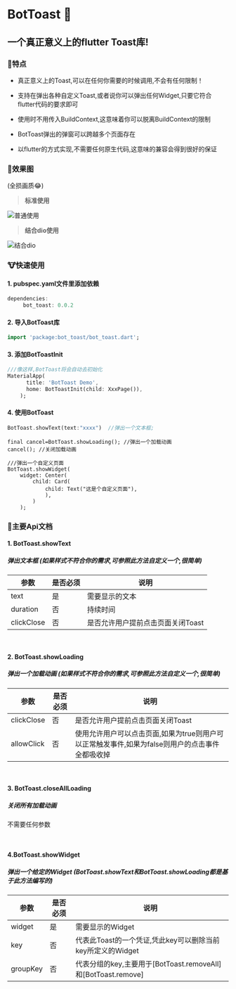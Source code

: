 BotToast 🐷
========= 

## 一个真正意义上的flutter Toast库!

###  🐶特点

- 真正意义上的Toast,可以在任何你需要的时候调用,不会有任何限制！ 

- 支持在弹出各种自定义Toast,或者说你可以弹出任何Widget,只要它符合flutter代码的要求即可

- 使用时不用传入BuildContext,这意味着你可以脱离BuildContext的限制

- BotToast弹出的弹窗可以跨越多个页面存在

- 以flutter的方式实现,不需要任何原生代码,这意味的兼容会得到很好的保证

### 🐺效果图
(全损画质😂)

> **标准使用**

![普通使用](https://raw.githubusercontent.com/MMMzq/bot_toast/master/doc/media/demo1.gif)

> **结合dio使用**

![结合dio](https://github.com/MMMzq/bot_toast/raw/master/doc/media/demo2.gif)

### 🐮快速使用

#### 1. pubspec.yaml文件里添加依赖
``` dart
dependencies:
     bot_toast: 0.0.2
```

#### 2. 导入BotToast库
``` dart
import 'package:bot_toast/bot_toast.dart';
```

#### 3. 添加BotToastInit
``` dart
///像这样,BotToast将会自动去初始化
MaterialApp(
      title: 'BotToast Demo',
      home: BotToastInit(child: XxxPage()),
    );
```


#### 4. 使用BotToast
``` dart
BotToast.showText(text:"xxxx")  //弹出一个文本框;
```

```
final cancel=BotToast.showLoading(); //弹出一个加载动画
cancel(); //关闭加载动画
```

```
///弹出一个自定义页面
BotToast.showWidget(
    widget: Center(
        child: Card(
            child: Text("这是个自定义页面"),
            ),
        )
    );
```

### 🐹主要Api文档

#### 1. BotToast.showText
##### 弹出文本框 (如果样式不符合你的需求,可参照此方法自定义一个,很简单)

参数 | 是否必须 | 说明
---- | --- | ---
text | 是 | 需要显示的文本
duration | 否 | 持续时间
clickClose | 否 | 是否允许用户提前点击页面关闭Toast

<br>

#### 2. BotToast.showLoading
##### 弹出一个加载动画 (如果样式不符合你的需求,可参照此方法自定义一个,很简单)

参数 | 是否必须 | 说明
---- | --- | ---
clickClose | 否 | 是否允许用户提前点击页面关闭Toast
allowClick | 否 | 使用允许用户可以点击页面,如果为true则用户可以正常触发事件,如果为false则用户的点击事件全都吸收掉

<br>

#### 3. BotToast.closeAllLoading
##### 关闭所有加载动画

不需要任何参数

<br>

#### 4.BotToast.showWidget
##### 弹出一个给定的Widget (BotToast.showText和BotToast.showLoading都是基于此方法编写的)

参数 | 是否必须 | 说明
---- | --- | ---
widget | 是 | 需要显示的Widget
key | 否 | 代表此Toast的一个凭证,凭此key可以删除当前key所定义的Widget
groupKey | 否 | 代表分组的key,主要用于[BotToast.removeAll]和[BotToast.remove]


